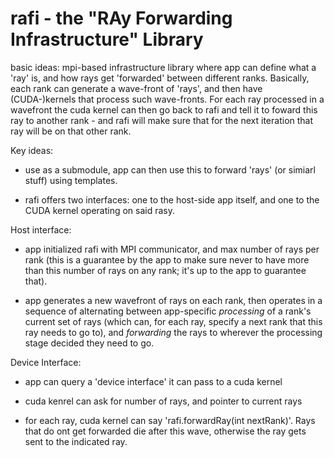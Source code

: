 # rafi - the "RAy Forwarding Infrastructure" Library

basic ideas: mpi-based infrastructure library where app can define
what a 'ray' is, and how rays get 'forwarded' between different ranks.
Basically, each rank can generate a wave-front of 'rays', and then
have (CUDA-)kernels that process such wave-fronts. For each ray
processed in a wavefront the cuda kernel can then go back to rafi and
tell it to foward this ray to another rank - and rafi will make sure
that for the next iteration that ray will be on that other rank.

Key ideas:

- use as a submodule, app can then use this to forward 'rays' (or
  simiarl stuff) using templates.

- rafi offers two interfaces: one to the host-side app itself, and one
  to the CUDA kernel operating on said rasy.

Host interface:

- app initialized rafi with MPI communicator, and max number of rays
  per rank (this is a guarantee by the app to make sure never to have
  more than this number of rays on any rank; it's up to the app to
  guarantee that).
  
- app generates a new wavefront of rays on each rank, then operates in
  a sequence of alternating between app-specific _processing_ of a
  rank's current set of rays (which can, for each ray, specify a next
  rank that this ray needs to go to), and _forwarding_ the rays to
  wherever the processing stage decided they need to go.
  
Device Interface:

- app can query a 'device interface' it can pass to a cuda kernel

- cuda kenrel can ask for number of rays, and pointer to current rays

- for each ray, cuda kernel can say 'rafi.forwardRay(int
  nextRank)'. Rays that do ont get forwarded die after this wave,
  otherwise the ray gets sent to the indicated ray.
